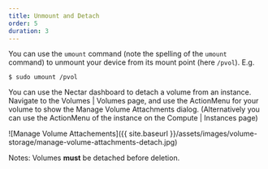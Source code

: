 ```yaml
---
title: Unmount and Detach
order: 5
duration: 3
---
```


You can use the `umount` command (note the spelling of the `umount` command) to unmount your device from its mount point (here `/pvol`). E.g.

```
$ sudo umount /pvol
```

You can use the Nectar dashboard to detach a volume from an instance. Navigate to the Volumes | Volumes page, and use the ActionMenu for your volume to show the Manage Volume Attachments dialog. (Alternatively you can use the ActionMenu of the instance on the Compute | Instances page)

![Manage Volume Attachements]({{ site.baseurl }}/assets/images/volume-storage/manage-volume-attachments-detach.jpg)



Notes: Volumes **must** be detached before deletion.